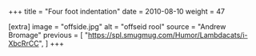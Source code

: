 +++
title = "Four foot indentation"
date = 2010-08-10
weight = 47

[extra]
image = "offside.jpg"
alt = "offseid rool"
source = "Andrew Bromage"
previous = [
  "https://spl.smugmug.com/Humor/Lambdacats/i-XbcRrCC",
]
+++
